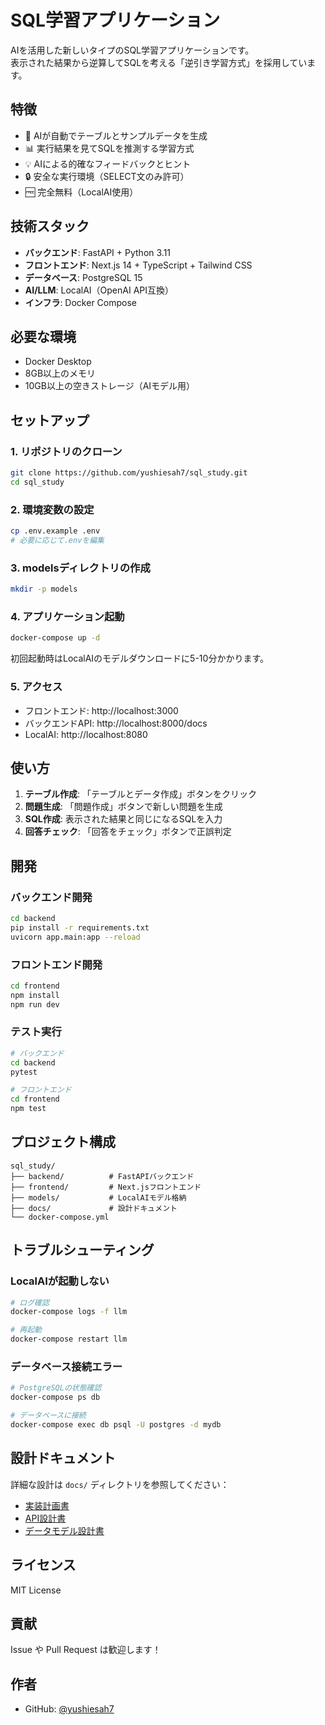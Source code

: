 # SQL学習アプリケーション

AIを活用した新しいタイプのSQL学習アプリケーションです。  
表示された結果から逆算してSQLを考える「逆引き学習方式」を採用しています。

## 特徴

- 🤖 AIが自動でテーブルとサンプルデータを生成
- 📊 実行結果を見てSQLを推測する学習方式
- 💡 AIによる的確なフィードバックとヒント
- 🔒 安全な実行環境（SELECT文のみ許可）
- 🆓 完全無料（LocalAI使用）

## 技術スタック

- **バックエンド**: FastAPI + Python 3.11
- **フロントエンド**: Next.js 14 + TypeScript + Tailwind CSS
- **データベース**: PostgreSQL 15
- **AI/LLM**: LocalAI（OpenAI API互換）
- **インフラ**: Docker Compose

## 必要な環境

- Docker Desktop
- 8GB以上のメモリ
- 10GB以上の空きストレージ（AIモデル用）

## セットアップ

### 1. リポジトリのクローン
```bash
git clone https://github.com/yushiesah7/sql_study.git
cd sql_study
```

### 2. 環境変数の設定
```bash
cp .env.example .env
# 必要に応じて.envを編集
```

### 3. modelsディレクトリの作成
```bash
mkdir -p models
```

### 4. アプリケーション起動
```bash
docker-compose up -d
```

初回起動時はLocalAIのモデルダウンロードに5-10分かかります。

### 5. アクセス
- フロントエンド: http://localhost:3000
- バックエンドAPI: http://localhost:8000/docs
- LocalAI: http://localhost:8080

## 使い方

1. **テーブル作成**: 「テーブルとデータ作成」ボタンをクリック
2. **問題生成**: 「問題作成」ボタンで新しい問題を生成
3. **SQL作成**: 表示された結果と同じになるSQLを入力
4. **回答チェック**: 「回答をチェック」ボタンで正誤判定

## 開発

### バックエンド開発
```bash
cd backend
pip install -r requirements.txt
uvicorn app.main:app --reload
```

### フロントエンド開発
```bash
cd frontend
npm install
npm run dev
```

### テスト実行
```bash
# バックエンド
cd backend
pytest

# フロントエンド
cd frontend
npm test
```

## プロジェクト構成
```
sql_study/
├── backend/          # FastAPIバックエンド
├── frontend/         # Next.jsフロントエンド
├── models/           # LocalAIモデル格納
├── docs/             # 設計ドキュメント
└── docker-compose.yml
```

## トラブルシューティング

### LocalAIが起動しない
```bash
# ログ確認
docker-compose logs -f llm

# 再起動
docker-compose restart llm
```

### データベース接続エラー
```bash
# PostgreSQLの状態確認
docker-compose ps db

# データベースに接続
docker-compose exec db psql -U postgres -d mydb
```

## 設計ドキュメント

詳細な設計は `docs/` ディレクトリを参照してください：
- [実装計画書](docs/design/implementation_plan.md)
- [API設計書](docs/design/03_api/)
- [データモデル設計書](docs/design/01_data_model/)

## ライセンス

MIT License

## 貢献

Issue や Pull Request は歓迎します！

## 作者

- GitHub: [@yushiesah7](https://github.com/yushiesah7)